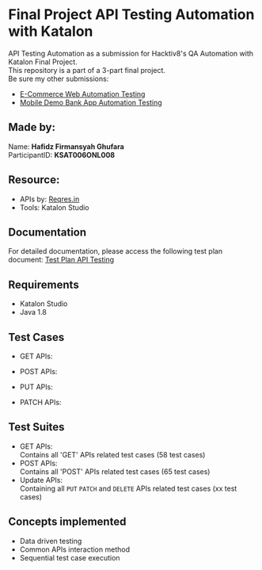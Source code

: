 # Final Project API Testing Automation with Katalon
API Testing Automation as a submission for Hacktiv8's QA Automation with Katalon Final Project. <br>
This repository is a part of a 3-part final project. <br>
Be sure my other submissions: <br>
- [E-Commerce Web Automation Testing](https://github.com/hafidzfg/fp-btdp-mobile-testing) 
- [Mobile Demo Bank App Automation Testing](https://github.com/hafidzfg/fp-btdp-web-testing)

## Made by:

Name: **Hafidz Firmansyah Ghufara** <br>
ParticipantID: **KSAT006ONL008**

## Resource:
- APIs by: [Reqres.in](https://reqres.in/)
- Tools: Katalon Studio

## Documentation
For detailed documentation, please access the following test plan document: [Test Plan API Testing]()

## Requirements
- Katalon Studio
- Java 1.8

## Test Cases
- GET APIs:

- POST APIs:

- PUT APIs:

- PATCH APIs:

## Test Suites
- GET APIs: <br>
Contains all 'GET' APIs related test cases (58 test cases)
- POST APIs: <br>
Contains all 'POST' APIs related test cases (65 test cases)
- Update APIs: <br>
Containing all `PUT` `PATCH` and `DELETE` APIs related test cases (xx test cases)

## Concepts implemented
- Data driven testing
- Common APIs interaction method
- Sequential test case execution